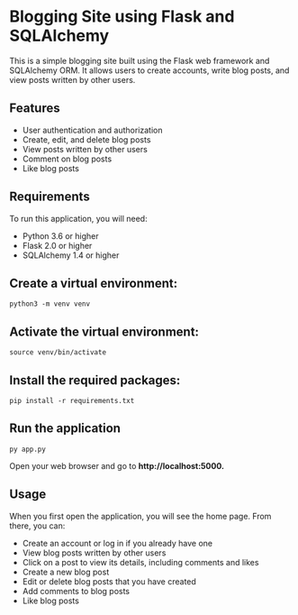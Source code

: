 # Blogging Site using Flask and SQLAlchemy
This is a simple blogging site built using the Flask web framework and SQLAlchemy ORM. It allows users to create accounts, write blog posts, and view posts written by other users.

## Features
* User authentication and authorization
* Create, edit, and delete blog posts
* View posts written by other users
* Comment on blog posts
* Like blog posts

## Requirements
To run this application, you will need:

* Python 3.6 or higher
* Flask 2.0 or higher
* SQLAlchemy 1.4 or higher

## Create a virtual environment:
```python3 -m venv venv```

## Activate the virtual environment:
`source venv/bin/activate`

## Install the required packages:
`pip install -r requirements.txt`

## Run the application
`py app.py`

Open your web browser and go to **http://localhost:5000.**

## Usage

When you first open the application, you will see the home page. From there, you can:

* Create an account or log in if you already have one
* View blog posts written by other users
* Click on a post to view its details, including comments and likes
* Create a new blog post
* Edit or delete blog posts that you have created
* Add comments to blog posts
* Like blog posts